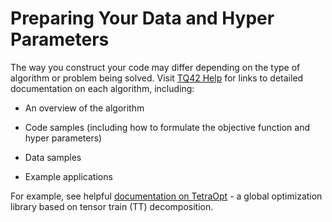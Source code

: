 # Preparing Your Data and Hyper Parameters

The way you construct your code may differ depending on the type of algorithm or problem being solved. Visit [TQ42 Help](https://terra-quantum-tq42sdk-docs.readthedocs-hosted.com/en/latest/) for links to detailed documentation on each algorithm, including:

- An overview of the algorithm

- Code samples (including how to formulate the objective function and hyper parameters)

- Data samples

- Example applications 

For example, see helpful [documentation on TetraOpt](https://terra-quantum-tq42sdk-docs.readthedocs-hosted.com/en/latest/TetraOpt_Algorithm/Introduction.html#) - a global optimization library based on tensor train (TT) decomposition.